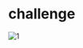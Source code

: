 # challenge 

![1](https://user-images.githubusercontent.com/25152105/222486173-e7bc5f35-9323-4029-805f-3a402f1d470e.jpg)

